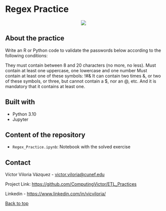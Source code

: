# Regex Practice 

<div style="text-align:center"><img src="https://global.discourse-cdn.com/business6/uploads/dynamobim/original/3X/b/3/b3387b3185e237b8f7dea85d750f33d91b697772.jpeg" /></div>




## About the practice

Write an R or Python code to validate the passwords below according to the following conditions:

They must contain between 8 and 20 characters (no more, no less).
Must contain at least one uppercase, one lowercase and one number
Must contain at least one of these symbols: !#&
It can contain two times &, or two of these symbols, or three, but cannot contain a $, nor an @, etc. And it is mandatory that it contains at least one.



## Built with 

- Python 3.10
- Jupyter

## Content of the repository

- `Regex_Practice.ipynb`: Notebook with the solved exercise


## Contact

Víctor Viloria Vázquez - <victor.viloria@cunef.edu>

Project Link: <https://github.com/ComputingVictor/ETL_Practices>

Linkedin - <https://www.linkedin.com/in/vicviloria/>


<a href="#top">Back to top</a>

